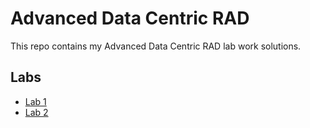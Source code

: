 # Advanced Data Centric RAD

This repo contains my Advanced Data Centric RAD lab work solutions.

## Labs
- [Lab 1](https://github.com/pskenny/adcrad/tree/master/lab1)
- [Lab 2](https://github.com/pskenny/adcrad/tree/master/lab2)

